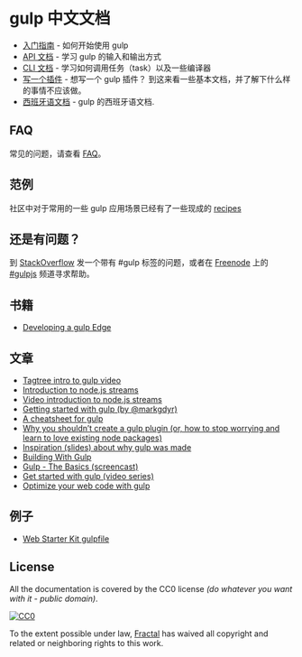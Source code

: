 # gulp 中文文档

* [入门指南](getting-started.md) - 如何开始使用 gulp
* [API 文档](API.md) - 学习 gulp 的输入和输出方式
* [CLI 文档](CLI.md) - 学习如何调用任务（task）以及一些编译器
* [写一个插件](writing-a-plugin/README.md) - 想写一个 gulp 插件？ 到这来看一些基本文档，并了解下什么样的事情不应该做。
* [西班牙语文档][SpanishDocs] - gulp 的西班牙语文档.


## FAQ

常见的问题，请查看 [FAQ](FAQ.md)。


## 范例

社区中对于常用的一些 gulp 应用场景已经有了一些现成的 [recipes](recipes#recipes)


## 还是有问题？

到 [StackOverflow](http://stackoverflow.com/questions/tagged/gulp) 发一个带有 #gulp 标签的问题，或者在  [Freenode](http://freenode.net/) 上的 [#gulpjs](http://webchat.freenode.net/?channels=gulpjs) 频道寻求帮助。


## 书籍
* [Developing a gulp Edge](http://shop.oreilly.com/product/9781939902146.do)


## 文章
* [Tagtree intro to gulp video](http://tagtree.tv/gulp)
* [Introduction to node.js streams](https://github.com/substack/stream-handbook)
* [Video introduction to node.js streams](http://www.youtube.com/watch?v=QgEuZ52OZtU)
* [Getting started with gulp (by @markgdyr)](http://markgoodyear.com/2014/01/getting-started-with-gulp/)
* [A cheatsheet for gulp](https://github.com/osscafe/gulp-cheatsheet)
* [Why you shouldn’t create a gulp plugin (or, how to stop worrying and learn to love existing node packages)](http://blog.overzealous.com/post/74121048393/why-you-shouldnt-create-a-gulp-plugin-or-how-to-stop)
* [Inspiration (slides) about why gulp was made](http://slid.es/contra/gulp)
* [Building With Gulp](http://www.smashingmagazine.com/2014/06/11/building-with-gulp/)
* [Gulp - The Basics (screencast)](https://www.youtube.com/watch?v=dwSLFai8ovQ)
* [Get started with gulp (video series)](http://www.youtube.com/playlist?list=PLRk95HPmOM6PN-G1xyKj9q6ap_dc9Yckm)
* [Optimize your web code with gulp](http://www.linuxuser.co.uk/tutorials/optimise-your-web-code-with-gulp-js)


## 例子

- [Web Starter Kit gulpfile](https://github.com/google/web-starter-kit/blob/master/gulpfile.js)


## License

All the documentation is covered by the CC0 license *(do whatever you want with it - public domain)*.

[![CC0](http://i.creativecommons.org/p/zero/1.0/88x31.png)](http://creativecommons.org/publicdomain/zero/1.0/)

To the extent possible under law, [Fractal](http://wearefractal.com) has waived all copyright and related or neighboring rights to this work.

[SpanishDocs]: https://github.com/bucaran/gulp-docs-es
